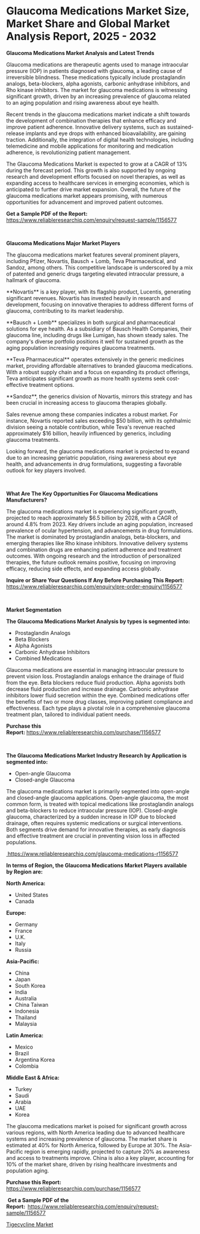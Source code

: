 <p><h1>Glaucoma Medications Market Size, Market Share and Global Market Analysis Report, 2025 - 2032</h1></p><p><strong>Glaucoma Medications Market Analysis and Latest Trends</strong></p>
<p><p>Glaucoma medications are therapeutic agents used to manage intraocular pressure (IOP) in patients diagnosed with glaucoma, a leading cause of irreversible blindness. These medications typically include prostaglandin analogs, beta-blockers, alpha agonists, carbonic anhydrase inhibitors, and Rho kinase inhibitors. The market for glaucoma medications is witnessing significant growth, driven by an increasing prevalence of glaucoma related to an aging population and rising awareness about eye health. </p><p>Recent trends in the glaucoma medications market indicate a shift towards the development of combination therapies that enhance efficacy and improve patient adherence. Innovative delivery systems, such as sustained-release implants and eye drops with enhanced bioavailability, are gaining traction. Additionally, the integration of digital health technologies, including telemedicine and mobile applications for monitoring and medication adherence, is revolutionizing patient management. </p><p>The Glaucoma Medications Market is expected to grow at a CAGR of 13% during the forecast period. This growth is also supported by ongoing research and development efforts focused on novel therapies, as well as expanding access to healthcare services in emerging economies, which is anticipated to further drive market expansion. Overall, the future of the glaucoma medications market appears promising, with numerous opportunities for advancement and improved patient outcomes.</p></p>
<p><strong>Get a Sample PDF of the Report:&nbsp;</strong> <a href="https://www.reliableresearchiq.com/enquiry/request-sample/1156577?utm_campaign=3080&utm_medium=2&utm_source=Github&utm_content=ia&utm_term=08032025&utm_id=glaucoma-medications">https://www.reliableresearchiq.com/enquiry/request-sample/1156577</a></p>
<p>&nbsp;</p>
<p><strong>Glaucoma Medications Major Market Players</strong></p>
<p><p>The glaucoma medications market features several prominent players, including Pfizer, Novartis, Bausch + Lomb, Teva Pharmaceutical, and Sandoz, among others. This competitive landscape is underscored by a mix of patented and generic drugs targeting elevated intraocular pressure, a hallmark of glaucoma.</p><p>**Novartis** is a key player, with its flagship product, Lucentis, generating significant revenues. Novartis has invested heavily in research and development, focusing on innovative therapies to address different forms of glaucoma, contributing to its market leadership.</p><p>**Bausch + Lomb** specializes in both surgical and pharmaceutical solutions for eye health. As a subsidiary of Bausch Health Companies, their glaucoma line, including drugs like Lumigan, has shown steady sales. The company's diverse portfolio positions it well for sustained growth as the aging population increasingly requires glaucoma treatments.</p><p>**Teva Pharmaceutical** operates extensively in the generic medicines market, providing affordable alternatives to branded glaucoma medications. With a robust supply chain and a focus on expanding its product offerings, Teva anticipates significant growth as more health systems seek cost-effective treatment options.</p><p>**Sandoz**, the generics division of Novartis, mirrors this strategy and has been crucial in increasing access to glaucoma therapies globally.</p><p>Sales revenue among these companies indicates a robust market. For instance, Novartis reported sales exceeding $50 billion, with its ophthalmic division seeing a notable contribution, while Teva's revenue reached approximately $16 billion, heavily influenced by generics, including glaucoma treatments. </p><p>Looking forward, the glaucoma medications market is projected to expand due to an increasing geriatric population, rising awareness about eye health, and advancements in drug formulations, suggesting a favorable outlook for key players involved.</p></p>
<p>&nbsp;</p>
<p><strong>What Are The Key Opportunities For Glaucoma Medications Manufacturers?</strong></p>
<p><p>The glaucoma medications market is experiencing significant growth, projected to reach approximately $6.5 billion by 2028, with a CAGR of around 4.8% from 2023. Key drivers include an aging population, increased prevalence of ocular hypertension, and advancements in drug formulations. The market is dominated by prostaglandin analogs, beta-blockers, and emerging therapies like Rho kinase inhibitors. Innovative delivery systems and combination drugs are enhancing patient adherence and treatment outcomes. With ongoing research and the introduction of personalized therapies, the future outlook remains positive, focusing on improving efficacy, reducing side effects, and expanding access globally.</p></p>
<p><strong>Inquire or Share Your Questions If Any Before Purchasing This Report:</strong> <a href="https://www.reliableresearchiq.com/enquiry/pre-order-enquiry/1156577?utm_campaign=3080&utm_medium=2&utm_source=Github&utm_content=ia&utm_term=08032025&utm_id=glaucoma-medications">https://www.reliableresearchiq.com/enquiry/pre-order-enquiry/1156577</a></p>
<p>&nbsp;</p>
<p><strong>Market Segmentation</strong></p>
<p><strong>The Glaucoma Medications Market Analysis by types is segmented into:</strong></p>
<p><ul><li>Prostaglandin Analogs</li><li>Beta Blockers</li><li>Alpha Agonists</li><li>Carbonic Anhydrase Inhibitors</li><li>Combined Medications</li></ul></p>
<p><p>Glaucoma medications are essential in managing intraocular pressure to prevent vision loss. Prostaglandin analogs enhance the drainage of fluid from the eye. Beta blockers reduce fluid production. Alpha agonists both decrease fluid production and increase drainage. Carbonic anhydrase inhibitors lower fluid secretion within the eye. Combined medications offer the benefits of two or more drug classes, improving patient compliance and effectiveness. Each type plays a pivotal role in a comprehensive glaucoma treatment plan, tailored to individual patient needs.</p></p>
<p><strong>Purchase this Report:&nbsp;</strong><a href="https://www.reliableresearchiq.com/purchase/1156577?utm_campaign=3080&utm_medium=2&utm_source=Github&utm_content=ia&utm_term=08032025&utm_id=glaucoma-medications">https://www.reliableresearchiq.com/purchase/1156577</a></p>
<p>&nbsp;</p>
<p><strong>The Glaucoma Medications Market Industry Research by Application is segmented into:</strong></p>
<p><ul><li>Open-angle Glaucoma</li><li>Closed-angle Glaucoma</li></ul></p>
<p><p>The glaucoma medications market is primarily segmented into open-angle and closed-angle glaucoma applications. Open-angle glaucoma, the most common form, is treated with topical medications like prostaglandin analogs and beta-blockers to reduce intraocular pressure (IOP). Closed-angle glaucoma, characterized by a sudden increase in IOP due to blocked drainage, often requires systemic medications or surgical interventions. Both segments drive demand for innovative therapies, as early diagnosis and effective treatment are crucial in preventing vision loss in affected populations.</p></p>
<p><a href="https://www.reliableresearchiq.com/glaucoma-medications-r1156577?utm_campaign=3080&utm_medium=2&utm_source=Github&utm_content=ia&utm_term=08032025&utm_id=glaucoma-medications">&nbsp;https://www.reliableresearchiq.com/glaucoma-medications-r1156577</a></p>
<p><strong>In terms of Region, the Glaucoma Medications Market Players available by Region are:</strong></p>
<p>
    <p> <strong> North America: </strong>
        <ul>
            <li>United States</li>
            <li>Canada</li>
        </ul>
        </p> 
    <p> <strong> Europe: </strong>
        <ul>
            <li>Germany</li>
            <li>France</li>
            <li>U.K.</li>
            <li>Italy</li>
            <li>Russia</li>
        </ul>
        </p> 
    <p> <strong> Asia-Pacific: </strong>
        <ul>
            <li>China</li>
            <li>Japan</li>
            <li>South Korea</li>
            <li>India</li>
            <li>Australia</li>
            <li>China Taiwan</li>
            <li>Indonesia</li>
            <li>Thailand</li>
            <li>Malaysia</li>
        </ul>
        </p> 
    <p> <strong> Latin America: </strong>
        <ul>
            <li>Mexico</li>
            <li>Brazil</li>
            <li>Argentina Korea</li>
            <li>Colombia</li>
        </ul>
        </p> 
    <p> <strong> Middle East & Africa: </strong>
        <ul>
            <li>Turkey</li>
            <li>Saudi</li>
            <li>Arabia</li>
            <li>UAE</li>
            <li>Korea</li>
        </ul>
    </p>
    </p>
<p><p>The glaucoma medications market is poised for significant growth across various regions, with North America leading due to advanced healthcare systems and increasing prevalence of glaucoma. The market share is estimated at 40% for North America, followed by Europe at 30%. The Asia-Pacific region is emerging rapidly, projected to capture 20% as awareness and access to treatments improve. China is also a key player, accounting for 10% of the market share, driven by rising healthcare investments and population aging.</p></p>
<p><strong>Purchase this Report: </strong><a href="https://www.reliableresearchiq.com/purchase/1156577?utm_campaign=3080&utm_medium=2&utm_source=Github&utm_content=ia&utm_term=08032025&utm_id=glaucoma-medications">https://www.reliableresearchiq.com/purchase/1156577</a></p>
<p>&nbsp;<strong>Get a Sample PDF of the Report:&nbsp;&nbsp;</strong><a href="https://www.reliableresearchiq.com/enquiry/request-sample/1156577?utm_campaign=3080&utm_medium=2&utm_source=Github&utm_content=ia&utm_term=08032025&utm_id=glaucoma-medications">https://www.reliableresearchiq.com/enquiry/request-sample/1156577</a></p>
<p><strong></strong></p>
<p><p><a href="https://github.com/pidlisseas/Market-Research-Report-List-1/blob/main/tigecycline-market.md?utm_campaign=3080&utm_medium=2&utm_source=Github&utm_content=ia&utm_term=08032025&utm_id=glaucoma-medications">Tigecycline Market</a></p></p>